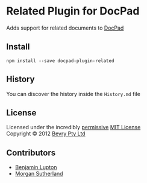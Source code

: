 # Related Plugin for DocPad
Adds support for related documents to [DocPad](https://github.com/bevry/docpad)


## Install

```
npm install --save docpad-plugin-related
```


## History
You can discover the history inside the `History.md` file


## License
Licensed under the incredibly [permissive](http://en.wikipedia.org/wiki/Permissive_free_software_licence) [MIT License](http://creativecommons.org/licenses/MIT/)
<br/>Copyright &copy; 2012 [Bevry Pty Ltd](http://bevry.me)

## Contributors
- [Benjamin Lupton](http://balupton.com)
- [Morgan Sutherland](http://msutherl.net)
